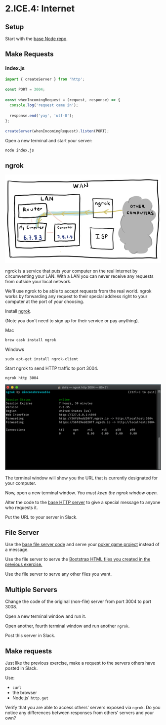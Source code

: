 # 2.ICE.4: Internet

## Setup

Start with the [base Node repo](https://github.com/rocketacademy/base-node-bootcamp).

## Make Requests

### index.js

```javascript
import { createServer } from 'http';

const PORT = 3004;

const whenIncomingRequest = (request, response) => {
  console.log('request came in');

  response.end('yay', 'utf-8');
};

createServer(whenIncomingRequest).listen(PORT);
```

Open a new terminal and start your server:

```text
node index.js
```

## ngrok

![](../../.gitbook/assets/ngrok.jpg)

ngrok is a service that puts your computer on the real internet by circumventing your LAN. With a LAN you can never receive any requests from outside your local network.

We'll use ngrok to be able to accept requests from the real world. ngrok works by forwarding any request to their special address right to your computer at the port of your choosing.

Install [ngrok](https://ngrok.com/).

\(Note you don't need to sign up for their service or pay anything\).

Mac

```javascript
brew cask install ngrok
```

Windows

```text
sudo apt-get install ngrok-client
```

Start ngrok to send HTTP traffic to port 3004.

```text
ngrok http 3004
```

![](../../.gitbook/assets/screen-shot-2020-11-03-at-9.45.05-pm.png)

The terminal window will show you the URL that is currently designated for your computer.

Now, open a new terminal window. _You must keep the ngrok window open._

Alter the code to the [base HTTP server](../2.9-http.md#server-that-responds-with-yay) to give a special message to anyone who requests it.

Put the URL to your server in Slack.

## File Server

Use the [base file server code](../2.10-http-file-server.md) and serve your [poker game project](../../projects/project-1-video-poker.md) instead of a message.

Use the file server to serve the [Bootstrap HTML files you created in the previous exercise.](2.ice.3-disk-altering.md#html-processor)

Use the file server to serve any other files you want.

## Multiple Servers

Change the code of the original \(non-file\) server from port 3004 to port 3008.

Open a new terminal window and run it.

Open another, fourth terminal window and run another `ngrok`.

Post this server in Slack.

## Make requests

Just like the previous exercise, make a request to the servers others have posted in Slack.

Use:

- `curl`
- the browser
- Node.js' `http.get`

Verify that you are able to access others' servers exposed via `ngrok`. Do you notice any differences between responses from others' servers and your own?
